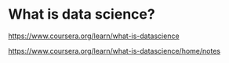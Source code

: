 # What is data science?
https://www.coursera.org/learn/what-is-datascience

https://www.coursera.org/learn/what-is-datascience/home/notes
